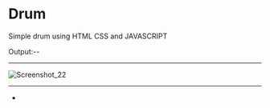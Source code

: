 # Drum
Simple drum using HTML CSS and JAVASCRIPT

Output:--
_________________________________________________________________________________________________________________________________________________________________________

![Screenshot_22](https://user-images.githubusercontent.com/87069619/166462252-8b1e3583-d772-444a-92db-0ee9931aa018.png)

_________________________________________________________________________________________________________________________________________________________________________

-









